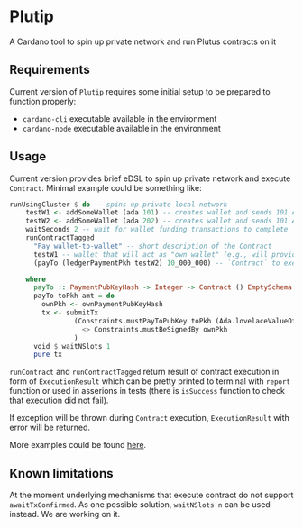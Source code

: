 # Plutip

A Cardano tool to spin up private network and run Plutus contracts on it

## Requirements

Current version of `Plutip` requires some initial setup to be prepared to function properly:

- `cardano-cli` executable available in the environment
- `cardano-node` executable available in the environment

## Usage

Current version provides brief eDSL to spin up private network and execute `Contract`. Minimal example could be something like:

```haskell
runUsingCluster $ do -- spins up private local network
    testW1 <- addSomeWallet (ada 101) -- creates wallet and sends 101 Ada to it
    testW2 <- addSomeWallet (ada 202) -- creates wallet and sends 101 Ada to it
    waitSeconds 2 -- wait for wallet funding transactions to complete
    runContractTagged 
      "Pay wallet-to-wallet" -- short description of the Contract
      testW1 -- wallet that will act as "own wallet" (e.g., will provide own `PaymentPubKeyHash`)
      (payTo (ledgerPaymentPkh testW2) 10_000_000) -- `Contract` to execute

    where
      payTo :: PaymentPubKeyHash -> Integer -> Contract () EmptySchema Text CardanoTx
      payTo toPkh amt = do
        ownPkh <- ownPaymentPubKeyHash
        tx <- submitTx 
                (Constraints.mustPayToPubKey toPkh (Ada.lovelaceValueOf amt) 
                  <> Constraints.mustBeSignedBy ownPkh
                )
      void $ waitNSlots 1
      pure tx
```

`runContract` and `runContractTagged` return result of contract execution in form of `ExecutionResult` which can be pretty printed to terminal with `report` function or used in asserions in tests (there is `isSuccess` function to check that execution did not fail).

If exception will be thrown during `Contract` execution, `ExecutionResult` with error will be returned.

More examples could be found [here](example/Main.hs).

## Known limitations

At the moment underlying mechanisms that execute contract do not support `awaitTxConfirmed`. As one possible solution, `waitNSlots n` can be used instead. We are working on it.
